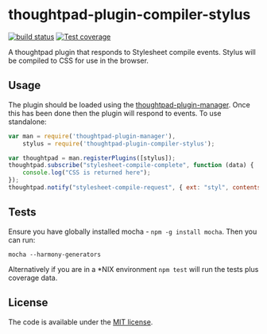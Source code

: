 thoughtpad-plugin-compiler-stylus
=================================

[![build status][travis-image]][travis-url]
[![Test coverage][coveralls-image]][coveralls-url]

A thoughtpad plugin that responds to Stylesheet compile events. Stylus will be compiled to CSS for use in the browser.

## Usage

The plugin should be loaded using the [thoughtpad-plugin-manager](https://github.com/hmmdeif/thoughtpad-plugin-manager). Once this has been done then the plugin will respond to events. To use standalone:

```JavaScript
var man = require('thoughtpad-plugin-manager'),
    stylus = require('thoughtpad-plugin-compiler-stylus');

var thoughtpad = man.registerPlugins([stylus]);
thoughtpad.subscribe("stylesheet-compile-complete", function (data) {
    console.log("CSS is returned here"); 
});
thoughtpad.notify("stylesheet-compile-request", { ext: "styl", contents: "your stylus code here" });
```

## Tests

Ensure you have globally installed mocha - `npm -g install mocha`. Then you can run:

`mocha --harmony-generators`

Alternatively if you are in a *NIX environment `npm test` will run the tests plus coverage data.

## License

The code is available under the [MIT license](http://deif.mit-license.org/).

[travis-image]: https://img.shields.io/travis/hmmdeif/thoughtpad-plugin-compiler-stylus/master.svg?style=flat-square
[travis-url]: https://travis-ci.org/hmmdeif/thoughtpad-plugin-compiler-stylus
[coveralls-image]: https://img.shields.io/coveralls/hmmdeif/thoughtpad-plugin-compiler-stylus/master.svg?style=flat-square
[coveralls-url]: https://coveralls.io/r/hmmdeif/thoughtpad-plugin-compiler-stylus?branch=master
